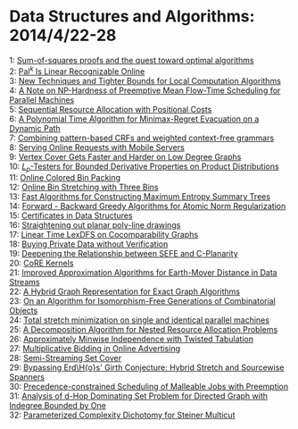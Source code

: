 # Data Structures and Algorithms: 2014/4/22-28  
1: [Sum-of-squares proofs and the quest toward optimal algorithms](https://doi.org/10.48550/arXiv.1404.5236)  
2: [$\mathrm{Pal}^k$ Is Linear Recognizable Online](https://doi.org/10.48550/arXiv.1404.5244)  
3: [New Techniques and Tighter Bounds for Local Computation Algorithms](https://doi.org/10.48550/arXiv.1404.5398)  
4: [A Note on NP-Hardness of Preemptive Mean Flow-Time Scheduling for  Parallel Machines](https://doi.org/10.48550/arXiv.1404.5424)  
5: [Sequential Resource Allocation with Positional Costs](https://doi.org/10.48550/arXiv.1404.5428)  
6: [A Polynomial Time Algorithm for Minimax-Regret Evacuation on a Dynamic  Path](https://doi.org/10.48550/arXiv.1404.5448)  
7: [Combining pattern-based CRFs and weighted context-free grammars](https://doi.org/10.48550/arXiv.1404.5475)  
8: [Serving Online Requests with Mobile Servers](https://doi.org/10.48550/arXiv.1404.5510)  
9: [Vertex Cover Gets Faster and Harder on Low Degree Graphs](https://doi.org/10.48550/arXiv.1404.5566)  
10: [$L_p$-Testers for Bounded Derivative Properties on Product Distributions](https://doi.org/10.48550/arXiv.1404.5545)  
11: [Online Colored Bin Packing](https://doi.org/10.48550/arXiv.1404.5548)  
12: [Online Bin Stretching with Three Bins](https://doi.org/10.48550/arXiv.1404.5569)  
13: [Fast Algorithms for Constructing Maximum Entropy Summary Trees](https://doi.org/10.48550/arXiv.1404.5660)  
14: [Forward - Backward Greedy Algorithms for Atomic Norm Regularization](https://doi.org/10.48550/arXiv.1404.5692)  
15: [Certificates in Data Structures](https://doi.org/10.48550/arXiv.1404.5743)  
16: [Straightening out planar poly-line drawings](https://doi.org/10.48550/arXiv.1404.5892)  
17: [Linear Time LexDFS on Cocomparability Graphs](https://doi.org/10.48550/arXiv.1404.5996)  
18: [Buying Private Data without Verification](https://doi.org/10.48550/arXiv.1404.6003)  
19: [Deepening the Relationship between SEFE and C-Planarity](https://doi.org/10.48550/arXiv.1404.6175)  
20: [CoRE Kernels](https://doi.org/10.48550/arXiv.1404.6216)  
21: [Improved Approximation Algorithms for Earth-Mover Distance in Data  Streams](https://doi.org/10.48550/arXiv.1404.6287)  
22: [A Hybrid Graph Representation for Exact Graph Algorithms](https://doi.org/10.48550/arXiv.1404.6399)  
23: [On an Algorithm for Isomorphism-Free Generations of Combinatorial  Objects](https://doi.org/10.48550/arXiv.1404.6451)  
24: [Total stretch minimization on single and identical parallel machines](https://doi.org/10.48550/arXiv.1404.6502)  
25: [A Decomposition Algorithm for Nested Resource Allocation Problems](https://doi.org/10.48550/arXiv.1404.6694)  
26: [Approximately Minwise Independence with Twisted Tabulation](https://doi.org/10.48550/arXiv.1404.6724)  
27: [Multiplicative Bidding in Online Advertising](https://doi.org/10.48550/arXiv.1404.6727)  
28: [Semi-Streaming Set Cover](https://doi.org/10.48550/arXiv.1404.6763)  
29: [Bypassing Erd\H{o}s' Girth Conjecture: Hybrid Stretch and Sourcewise  Spanners](https://doi.org/10.48550/arXiv.1404.6835)  
30: [Precedence-constrained Scheduling of Malleable Jobs with Preemption](https://doi.org/10.48550/arXiv.1404.6850)  
31: [Analysis of d-Hop Dominating Set Problem for Directed Graph with  Indegree Bounded by One](https://doi.org/10.48550/arXiv.1404.6890)  
32: [Parameterized Complexity Dichotomy for Steiner Multicut](https://doi.org/10.48550/arXiv.1404.7006)  